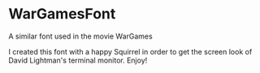 # WarGamesFont
A similar font used in the movie WarGames

I created this font with a happy Squirrel in order to get the screen look of David Lightman's terminal monitor. Enjoy!
